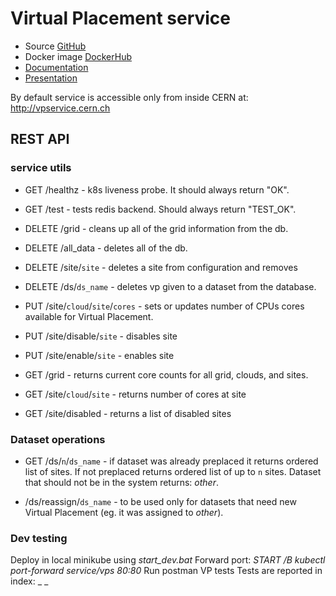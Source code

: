 # Virtual Placement service

* Source [GitHub](https://github.com/ivukotic/vpservice)
* Docker image [DockerHub](https://cloud.docker.com/repository/docker/ivukotic/vpservice)
* [Documentation](https://ivukotic.github.io/VPservice/)
* [Presentation](https://docs.google.com/presentation/d/145aZDrp_rG5lZxyju1Diqidde4XGYNCUIU8VpKdo0OQ/edit?usp=sharing)

By default service is accessible only from inside CERN at: http://vpservice.cern.ch

## REST API

### service utils
* GET /healthz - k8s liveness probe. It should always return "OK".
* GET /test - tests redis backend. Should always return "TEST_OK". 

* DELETE /grid - cleans up all of the grid information from the db.
* DELETE /all_data - deletes all of the db.
* DELETE /site/`site` - deletes a site from configuration and removes 
* DELETE /ds/`ds_name` - deletes vp given to a dataset from the database.

* PUT /site/`cloud`/`site`/`cores` - sets or updates number of CPUs cores available for Virtual Placement. 
* PUT /site/disable/`site` - disables site
* PUT /site/enable/`site` - enables site

* GET /grid - returns current core counts for all grid, clouds, and sites.
* GET /site/`cloud`/`site` - returns number of cores at site
* GET /site/disabled - returns a list of disabled sites

### Dataset operations
* GET /ds/`n`/`ds_name` - if dataset was already preplaced it returns ordered list of sites. If not preplaced returns ordered list of up to `n` sites. Dataset that should not be in the system returns: _other_.

* /ds/reassign/`ds_name` - to be used only for datasets that need new Virtual Placement (eg. it was assigned to _other_).



### Dev testing
Deploy in local minikube using *start_dev.bat*
Forward port:
*START /B kubectl port-forward service/vps 80:80*
Run postman VP tests
Tests are reported in index: _ _

